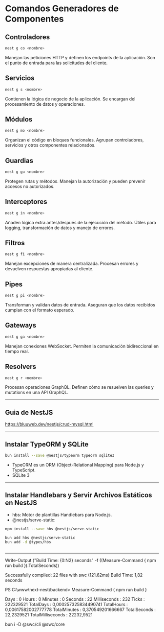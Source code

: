 # Comandos Generadores de Componentes

## Controladores
```bash
nest g co <nombre>
```
Manejan las peticiones HTTP y definen los endpoints de la aplicación. Son el punto de entrada para las solicitudes del cliente.

## Servicios
```bash
nest g s <nombre>
```
Contienen la lógica de negocio de la aplicación. Se encargan del procesamiento de datos y operaciones.

## Módulos
```bash
nest g mo <nombre>
```
Organizan el código en bloques funcionales. Agrupan controladores, servicios y otros componentes relacionados.

## Guardias
```bash
nest g gu <nombre>
```
Protegen rutas y métodos. Manejan la autorización y pueden prevenir accesos no autorizados.

## Interceptores
```bash
nest g in <nombre>
```
Añaden lógica extra antes/después de la ejecución del método. Útiles para logging, transformación de datos y manejo de errores.

## Filtros
```bash
nest g fi <nombre>
```
Manejan excepciones de manera centralizada. Procesan errores y devuelven respuestas apropiadas al cliente.

## Pipes
```bash
nest g pi <nombre>
```
Transforman y validan datos de entrada. Aseguran que los datos recibidos cumplan con el formato esperado.

## Gateways
```bash
nest g ga <nombre>
```
Manejan conexiones WebSocket. Permiten la comunicación bidireccional en tiempo real.

## Resolvers
```bash
nest g r <nombre>
```
Procesan operaciones GraphQL. Definen cómo se resuelven las queries y mutations en una API GraphQL.

---

## Guia de NestJS

https://bluuweb.dev/nestjs/crud-mysql.html

---

## Instalar TypeORM y SQLite
    
```bash
bun install --save @nestjs/typeorm typeorm sqlite3 
```

* TypeORM es un ORM (Object-Relational Mapping) para Node.js y TypeScript.
* SQLite 3 

---

## Instalar Handlebars y Servir Archivos Estáticos en NestJS

* hbs: Motor de plantillas Handlebars para Node.js.
* @nestjs/serve-static:

```bash
npm install --save hbs @nestjs/serve-static

bun add hbs @nestjs/serve-static
bun add -d @types/hbs



```

---
Write-Output ("Build Time: {0:N2} seconds" -f ((Measure-Command { npm run build }).TotalSeconds))

Successfully compiled: 22 files with swc (121.62ms)
Build Time: 1,82 seconds

PS C:\www\next-nest\backend> Measure-Command { npm run build }

Days              : 0
Hours             : 0
Minutes           : 0
Seconds           : 22
Milliseconds      : 232
Ticks             : 222329521
TotalDays         : 0,000257325834490741
TotalHours        : 0,00617582002777778
TotalMinutes      : 0,370549201666667
TotalSeconds      : 22,2329521
TotalMilliseconds : 22232,9521

bun i -D @swc/cli @swc/core
